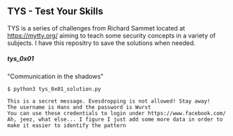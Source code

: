 ## TYS - Test Your Skills 

TYS is a series of challenges from Richard Sammet located at  https://mytty.org/ aiming to teach some security concepts in a variety of subjects. I have this repositry to save the solutions when needed.


##### tys_0x01

"Communication in the shadows"   
```
$ python3 tys_0x01_solution.py
```
```
This is a secret message. Evesdropping is not allowed! Stay away!  
The username is Hans and the password is Wurst
You can use these credentials to login under https://www.facebook.com/
Ah, jeez, what else... I figure I just add some more data in order to make it easier to identify the pattern
```